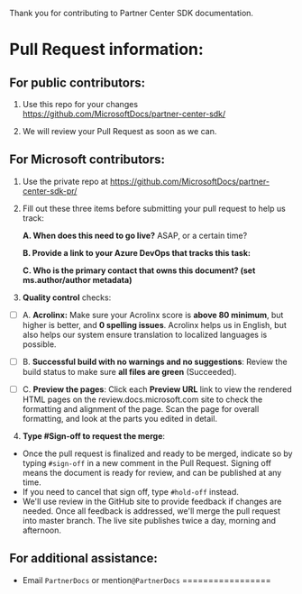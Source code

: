 Thank you for contributing to Partner Center SDK documentation.

# Pull Request information:

## For public contributors: 

1. Use this repo for your changes https://github.com/MicrosoftDocs/partner-center-sdk/

2. We will review your Pull Request as soon as we can. 

## For Microsoft contributors:

1. Use the private repo at https://github.com/MicrosoftDocs/partner-center-sdk-pr/

2. Fill out these three items before submitting your pull request to help us track:

   **A. When does this need to go live?** ASAP, or a certain time?
   >

   **B. Provide a link to your Azure DevOps that tracks this task:**
   >

   **C. Who is the primary contact that owns this document? (set ms.author/author metadata)**
   >

3. **Quality control** checks:

- [ ] A. **Acrolinx:** Make sure your Acrolinx score is **above 80 minimum**, but higher is better, and **0 spelling issues**. Acrolinx helps us in English, but also helps our system ensure translation to localized languages is possible.

- [ ] B. **Successful build with no warnings and no suggestions**: Review the build status to make sure **all files are green** (Succeeded).

- [ ] C. **Preview the pages**: Click each **Preview URL** link to view the rendered HTML pages on the review.docs.microsoft.com site to check the formatting and alignment of the page. Scan the page for overall formatting, and look at the parts you edited in detail.

4. **Type #Sign-off to request the merge**:
- Once the pull request is finalized and ready to be merged, indicate so by typing `#sign-off` in a new comment in the Pull Request.  Signing off means the document is ready for review, and can be published at any time.
- If you need to cancel that sign off, type `#hold-off` instead.
- We'll use review in the GitHub site to provide feedback if changes are needed. Once all feedback is addressed, we'll merge the pull request into master branch. The live site publishes twice a day, morning and afternoon.

## For additional assistance:
- Email `PartnerDocs` or mention`@PartnerDocs`
=================
